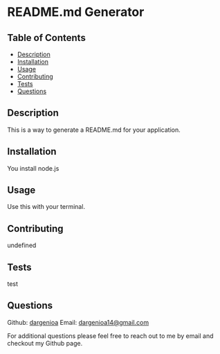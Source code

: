 # README.md Generator

  ## Table of Contents
  * [Description](#description)
  * [Installation](#installation)
  * [Usage](#usage)
  * [Contributing](#contributing)
  * [Tests](#tests)
  * [Questions](#questions)

  ## Description
  This is a way to generate a README.md for your application.

  ## Installation
  You install node.js

  ## Usage
  Use this with your terminal.

  ## Contributing
  undefined

  ## Tests
  test

  ## Questions

  Github: <a href="https://github.com/dargenioa">dargenioa</a>
  Email: <a href="dargenioa14@gmail.com">dargenioa14@gmail.com</a>

  For additional questions please feel free to reach out to me by email and checkout my Github page.




